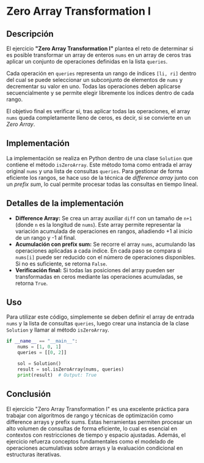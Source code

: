 # Zero Array Transformation I

## Descripción

El ejercicio **"Zero Array Transformation I"** plantea el reto de determinar si es posible transformar un array de enteros `nums` en un array de ceros tras aplicar un conjunto de operaciones definidas en la lista `queries`.

Cada operación en `queries` representa un rango de índices `[li, ri]` dentro del cual se puede seleccionar un subconjunto de elementos de `nums` y decrementar su valor en uno. Todas las operaciones deben aplicarse secuencialmente y se permite elegir libremente los índices dentro de cada rango.

El objetivo final es verificar si, tras aplicar todas las operaciones, el array `nums` queda completamente lleno de ceros, es decir, si se convierte en un *Zero Array*.

## Implementación

La implementación se realiza en Python dentro de una clase `Solution` que contiene el método `isZeroArray`. Este método toma como entrada el array original `nums` y una lista de consultas `queries`. Para gestionar de forma eficiente los rangos, se hace uso de la técnica de *difference array* junto con un *prefix sum*, lo cual permite procesar todas las consultas en tiempo lineal.

## Detalles de la implementación

- **Difference Array:** Se crea un array auxiliar `diff` con un tamaño de `n+1` (donde `n` es la longitud de `nums`). Este array permite representar la variación acumulada de operaciones en rangos, añadiendo +1 al inicio de un rango y -1 al final.
- **Acumulación con prefix sum:** Se recorre el array `nums`, acumulando las operaciones aplicadas a cada índice. En cada paso se compara si `nums[i]` puede ser reducido con el número de operaciones disponibles. Si no es suficiente, se retorna `False`.
- **Verificación final:** Si todas las posiciones del array pueden ser transformadas en ceros mediante las operaciones acumuladas, se retorna `True`.

## Uso

Para utilizar este código, simplemente se deben definir el array de entrada `nums` y la lista de consultas `queries`, luego crear una instancia de la clase `Solution` y llamar al método `isZeroArray`.

```python
if __name__ == "__main__":
    nums = [1, 0, 1]
    queries = [[0, 2]]

    sol = Solution()
    result = sol.isZeroArray(nums, queries)
    print(result)  # Output: True
```

## Conclusión

El ejercicio "Zero Array Transformation I" es una excelente práctica para trabajar con algoritmos de rango y técnicas de optimización como difference arrays y prefix sums. Estas herramientas permiten procesar un alto volumen de consultas de forma eficiente, lo cual es esencial en contextos con restricciones de tiempo y espacio ajustadas. Además, el ejercicio refuerza conceptos fundamentales como el modelado de operaciones acumulativas sobre arrays y la evaluación condicional en estructuras iterativas.
